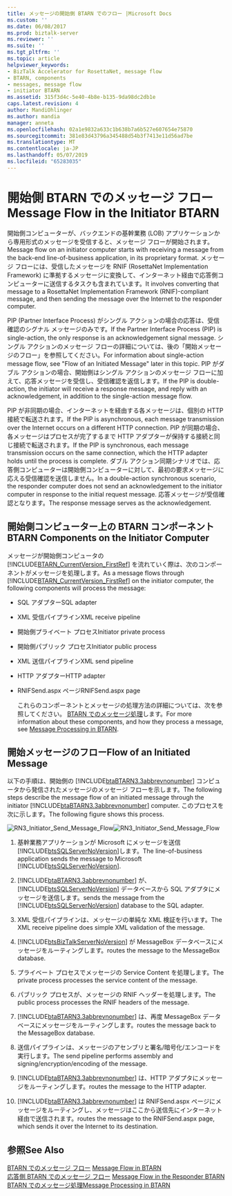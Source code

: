```yaml
---
title: メッセージの開始側 BTARN でのフロー |Microsoft Docs
ms.custom: ''
ms.date: 06/08/2017
ms.prod: biztalk-server
ms.reviewer: ''
ms.suite: ''
ms.tgt_pltfrm: ''
ms.topic: article
helpviewer_keywords:
- BizTalk Accelerator for RosettaNet, message flow
- BTARN, components
- messages, message flow
- initiator BTARN
ms.assetid: 315f3d4c-5e40-4b8e-b135-9da98dc2db1e
caps.latest.revision: 4
author: MandiOhlinger
ms.author: mandia
manager: anneta
ms.openlocfilehash: 02a1e9832a633c1b638b7a6b527e607654e75870
ms.sourcegitcommit: 381e83d43796a345488d54b3f7413e11d56ad7be
ms.translationtype: MT
ms.contentlocale: ja-JP
ms.lasthandoff: 05/07/2019
ms.locfileid: "65283035"
---
```

# <a name="message-flow-in-the-initiator-btarn"></a><span data-ttu-id="4c285-102">開始側 BTARN でのメッセージ フロー</span><span class="sxs-lookup"><span data-stu-id="4c285-102">Message Flow in the Initiator BTARN</span></span>
<span data-ttu-id="4c285-103">開始側コンピューターが、バックエンドの基幹業務 (LOB) アプリケーションから専用形式のメッセージを受信すると、メッセージ フローが開始されます。</span><span class="sxs-lookup"><span data-stu-id="4c285-103">Message flow on an initiator computer starts with receiving a message from the back-end line-of-business application, in its proprietary format.</span></span> <span data-ttu-id="4c285-104">メッセージ フローには、受信したメッセージを RNIF (RosettaNet Implementation Framework) に準拠するメッセージに変換して、インターネット経由で応答側コンピューターに送信するタスクも含まれています。</span><span class="sxs-lookup"><span data-stu-id="4c285-104">It involves converting that message to a RosettaNet Implementation Framework (RNIF)-compliant message, and then sending the message over the Internet to the responder computer.</span></span>  
  
 <span data-ttu-id="4c285-105">PIP (Partner Interface Process) がシングル アクションの場合の応答は、受信確認のシグナル メッセージのみです。</span><span class="sxs-lookup"><span data-stu-id="4c285-105">If the Partner Interface Process (PIP) is single-action, the only response is an acknowledgement signal message.</span></span> <span data-ttu-id="4c285-106">シングル アクションのメッセージ フローの詳細については、後の「開始メッセージのフロー」を参照してください。</span><span class="sxs-lookup"><span data-stu-id="4c285-106">For information about single-action message flow, see "Flow of an Initiated Message" later in this topic.</span></span> <span data-ttu-id="4c285-107">PIP がダブル アクションの場合、開始側はシングル アクションのメッセージ フローに加えて、応答メッセージを受信し、受信確認を返信します。</span><span class="sxs-lookup"><span data-stu-id="4c285-107">If the PIP is double-action, the initiator will receive a response message, and reply with an acknowledgement, in addition to the single-action message flow.</span></span>  
  
 <span data-ttu-id="4c285-108">PIP が非同期の場合、インターネットを経由する各メッセージは、個別の HTTP 接続で転送されます。</span><span class="sxs-lookup"><span data-stu-id="4c285-108">If the PIP is asynchronous, each message transmission over the Internet occurs on a different HTTP connection.</span></span> <span data-ttu-id="4c285-109">PIP が同期の場合、各メッセージはプロセスが完了するまで HTTP アダプターが保持する接続と同じ接続で転送されます。</span><span class="sxs-lookup"><span data-stu-id="4c285-109">If the PIP is synchronous, each message transmission occurs on the same connection, which the HTTP adapter holds until the process is complete.</span></span> <span data-ttu-id="4c285-110">ダブル アクション同期シナリオでは、応答側コンピューターは開始側コンピューターに対して、最初の要求メッセージに応える受信確認を送信しません。</span><span class="sxs-lookup"><span data-stu-id="4c285-110">In a double-action synchronous scenario, the responder computer does not send an acknowledgement to the initiator computer in response to the initial request message.</span></span> <span data-ttu-id="4c285-111">応答メッセージが受信確認となります。</span><span class="sxs-lookup"><span data-stu-id="4c285-111">The response message serves as the acknowledgement.</span></span>  
  
## <a name="btarn-components-on-the-initiator-computer"></a><span data-ttu-id="4c285-112">開始側コンピューター上の BTARN コンポーネント</span><span class="sxs-lookup"><span data-stu-id="4c285-112">BTARN Components on the Initiator Computer</span></span>  
 <span data-ttu-id="4c285-113">メッセージが開始側コンピュータの [!INCLUDE[BTARN_CurrentVersion_FirstRef](../../includes/btarn-currentversion-firstref-md.md)] を流れていく際は、次のコンポーネントがメッセージを処理します。</span><span class="sxs-lookup"><span data-stu-id="4c285-113">As a message flows through [!INCLUDE[BTARN_CurrentVersion_FirstRef](../../includes/btarn-currentversion-firstref-md.md)] on the initiator computer, the following components will process the message:</span></span>  
  
- <span data-ttu-id="4c285-114">SQL アダプター</span><span class="sxs-lookup"><span data-stu-id="4c285-114">SQL adapter</span></span>  
  
- <span data-ttu-id="4c285-115">XML 受信パイプライン</span><span class="sxs-lookup"><span data-stu-id="4c285-115">XML receive pipeline</span></span>  
  
- <span data-ttu-id="4c285-116">開始側プライベート プロセス</span><span class="sxs-lookup"><span data-stu-id="4c285-116">Initiator private process</span></span>  
  
- <span data-ttu-id="4c285-117">開始側パブリック プロセス</span><span class="sxs-lookup"><span data-stu-id="4c285-117">Initiator public process</span></span>  
  
- <span data-ttu-id="4c285-118">XML 送信パイプライン</span><span class="sxs-lookup"><span data-stu-id="4c285-118">XML send pipeline</span></span>  
  
- <span data-ttu-id="4c285-119">HTTP アダプター</span><span class="sxs-lookup"><span data-stu-id="4c285-119">HTTP adapter</span></span>  
  
- <span data-ttu-id="4c285-120">RNIFSend.aspx ページ</span><span class="sxs-lookup"><span data-stu-id="4c285-120">RNIFSend.aspx page</span></span>  
  
  <span data-ttu-id="4c285-121">これらのコンポーネントとメッセージの処理方法の詳細については、次を参照してください。 [BTARN でのメッセージ処理](../../adapters-and-accelerators/accelerator-rosettanet/message-processing-in-btarn.md)します。</span><span class="sxs-lookup"><span data-stu-id="4c285-121">For more information about these components, and how they process a message, see [Message Processing in BTARN](../../adapters-and-accelerators/accelerator-rosettanet/message-processing-in-btarn.md).</span></span>  
  
## <a name="flow-of-an-initiated-message"></a><span data-ttu-id="4c285-122">開始メッセージのフロー</span><span class="sxs-lookup"><span data-stu-id="4c285-122">Flow of an Initiated Message</span></span>  
 <span data-ttu-id="4c285-123">以下の手順は、開始側の [!INCLUDE[btaBTARN3.3abbrevnonumber](../../includes/btabtarn3-3abbrevnonumber-md.md)] コンピュータから発信されたメッセージのメッセージ フローを示します。</span><span class="sxs-lookup"><span data-stu-id="4c285-123">The following steps describe the message flow of an initiated message through the initiator [!INCLUDE[btaBTARN3.3abbrevnonumber](../../includes/btabtarn3-3abbrevnonumber-md.md)] computer.</span></span> <span data-ttu-id="4c285-124">このプロセスを次に示します。</span><span class="sxs-lookup"><span data-stu-id="4c285-124">The following figure shows this process.</span></span>  
  
 <span data-ttu-id="4c285-125">![](../../adapters-and-accelerators/accelerator-rosettanet/media/rn3-initiator-send-message-flow.gif "RN3_Initiator_Send_Message_Flow")</span><span class="sxs-lookup"><span data-stu-id="4c285-125">![](../../adapters-and-accelerators/accelerator-rosettanet/media/rn3-initiator-send-message-flow.gif "RN3_Initiator_Send_Message_Flow")</span></span>  
  
1. <span data-ttu-id="4c285-126">基幹業務アプリケーションが Microsoft にメッセージを送信[!INCLUDE[btsSQLServerNoVersion](../../includes/btssqlservernoversion-md.md)]します。</span><span class="sxs-lookup"><span data-stu-id="4c285-126">The line-of-business application sends the message to Microsoft [!INCLUDE[btsSQLServerNoVersion](../../includes/btssqlservernoversion-md.md)].</span></span>  
  
2. [!INCLUDE[btaBTARN3.3abbrevnonumber](../../includes/btabtarn3-3abbrevnonumber-md.md)] <span data-ttu-id="4c285-127">が、[!INCLUDE[btsSQLServerNoVersion](../../includes/btssqlservernoversion-md.md)] データベースから SQL アダプタにメッセージを送信します。</span><span class="sxs-lookup"><span data-stu-id="4c285-127">sends the message from the [!INCLUDE[btsSQLServerNoVersion](../../includes/btssqlservernoversion-md.md)] database to the SQL adapter.</span></span>  
  
3. <span data-ttu-id="4c285-128">XML 受信パイプラインは、メッセージの単純な XML 検証を行います。</span><span class="sxs-lookup"><span data-stu-id="4c285-128">The XML receive pipeline does simple XML validation of the message.</span></span>  
  
4. [!INCLUDE[btsBizTalkServerNoVersion](../../includes/btsbiztalkservernoversion-md.md)] <span data-ttu-id="4c285-129">が MessageBox データベースにメッセージをルーティングします。</span><span class="sxs-lookup"><span data-stu-id="4c285-129">routes the message to the MessageBox database.</span></span>  
  
5. <span data-ttu-id="4c285-130">プライベート プロセスでメッセージの Service Content を処理します。</span><span class="sxs-lookup"><span data-stu-id="4c285-130">The private process processes the service content of the message.</span></span>  
  
6. <span data-ttu-id="4c285-131">パブリック プロセスが、メッセージの RNIF ヘッダーを処理します。</span><span class="sxs-lookup"><span data-stu-id="4c285-131">The public process processes the RNIF headers of the message.</span></span>  
  
7. [!INCLUDE[btaBTARN3.3abbrevnonumber](../../includes/btabtarn3-3abbrevnonumber-md.md)] <span data-ttu-id="4c285-132">は、再度 MessageBox データベースにメッセージをルーティングします。</span><span class="sxs-lookup"><span data-stu-id="4c285-132">routes the message back to the MessageBox database.</span></span>  
  
8. <span data-ttu-id="4c285-133">送信パイプラインは、メッセージのアセンブリと署名/暗号化/エンコードを実行します。</span><span class="sxs-lookup"><span data-stu-id="4c285-133">The send pipeline performs assembly and signing/encryption/encoding of the message.</span></span>  
  
9. [!INCLUDE[btaBTARN3.3abbrevnonumber](../../includes/btabtarn3-3abbrevnonumber-md.md)] <span data-ttu-id="4c285-134">は、HTTP アダプタにメッセージをルーティングします。</span><span class="sxs-lookup"><span data-stu-id="4c285-134">routes the message to the HTTP adapter.</span></span>  
  
10. [!INCLUDE[btaBTARN3.3abbrevnonumber](../../includes/btabtarn3-3abbrevnonumber-md.md)] <span data-ttu-id="4c285-135">は RNIFSend.aspx ページにメッセージをルーティングし、メッセージはここから送信先にインターネット経由で送信されます。</span><span class="sxs-lookup"><span data-stu-id="4c285-135">routes the message to the RNIFSend.aspx page, which sends it over the Internet to its destination.</span></span>  
  
## <a name="see-also"></a><span data-ttu-id="4c285-136">参照</span><span class="sxs-lookup"><span data-stu-id="4c285-136">See Also</span></span>  
 <span data-ttu-id="4c285-137">[BTARN でのメッセージ フロー](../../adapters-and-accelerators/accelerator-rosettanet/message-flow-in-btarn.md) </span><span class="sxs-lookup"><span data-stu-id="4c285-137">[Message Flow in BTARN](../../adapters-and-accelerators/accelerator-rosettanet/message-flow-in-btarn.md) </span></span>  
 <span data-ttu-id="4c285-138">[応答側 BTARN でのメッセージ フロー](../../adapters-and-accelerators/accelerator-rosettanet/message-flow-in-the-responder-btarn.md) </span><span class="sxs-lookup"><span data-stu-id="4c285-138">[Message Flow in the Responder BTARN](../../adapters-and-accelerators/accelerator-rosettanet/message-flow-in-the-responder-btarn.md) </span></span>  
 [<span data-ttu-id="4c285-139">BTARN でのメッセージ処理</span><span class="sxs-lookup"><span data-stu-id="4c285-139">Message Processing in BTARN</span></span>](../../adapters-and-accelerators/accelerator-rosettanet/message-processing-in-btarn.md)